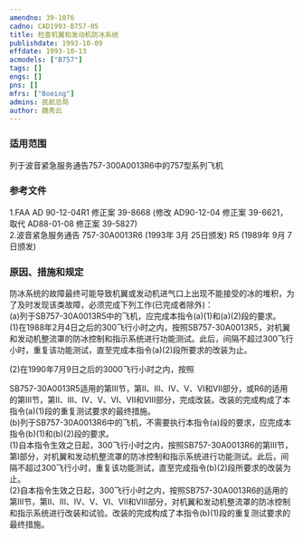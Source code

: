 ```yaml
---
amendno: 39-1076  
cadno: CAD1993-B757-05  
title: 检查机翼和发动机防冰系统  
publishdate: 1993-10-09  
effdate: 1993-10-13  
acmodels: ["B757"]  
tags: []  
engs: []  
pns: []  
mfrs: ["Boeing"]  
admins: 民航总局  
author: 魏秀云  
---
```

  
### 适用范围  
列于波音紧急服务通告757-300A0013R6中的757型系列飞机  
  
<!--more-->  
### 参考文件  
  1.FAA AD 90-12-04R1 修正案 39-8668 (修改 AD90-12-04 修正案 39-6621，取代 AD88-01-08 修正案 39-5827)  
  2.波音紧急服务通告 757-30A0013R6 (1993年 3月 25日颁发) R5 (1989年 9月 7日颁发)  
  
### 原因、措施和规定  

  防冰系统的故障最终可能导致机翼或发动机进气口上出现不能接受的冰的堆积，为了及时发现该类故障，必须完成下列工作(已完成者除外)：  
  (a)列于SB757-30A0013R5中的飞机，应完成本指令(a)(1)和(a)(2)段的要求。  
(1)在1988年2月4日之后的300飞行小时之内，按照SB757-30A0013R5，对机翼和发动机整流罩的防冰控制和指示系统进行功能测试。此后，间隔不超过300飞行小时，重复该功能测试，直至完成本指令(a)(2)段所要求的改装为止。  
  
(2)在1990年7月9日之后的3000飞行小时之内，按照  
  
SB757-30A0013R5适用的第Ⅲ节，第Ⅱ、Ⅲ、Ⅳ、Ⅴ、Ⅵ和Ⅶ部分，或R6的适用的第Ⅲ节，第Ⅱ、Ⅲ、Ⅳ、Ⅴ、Ⅵ、Ⅶ和Ⅷ部分，完成改装。改装的完成构成了本指令(a)(1)段的重复测试要求的最终措施。  
  (b)列于SB757-30A0013R6中的飞机，不需要执行本指令(a)段的要求，应完成本指令(b)(1)和(b)(2)段的要求。  
(1)自本指令生效之日起，300飞行小时之内，按照SB757-30A0013R6的第Ⅲ节，第Ⅰ部分，对机翼和发动机整流罩的防冰控制和指示系统进行功能测试。此后，间隔不超过300飞行小时，重复该功能测试，直至完成指令(b)(2)段所要求的改装为止。  
(2)自本指令生效之日起，300飞行小时之内，按照SB757-30A0013R6的适用的第Ⅲ节，第Ⅱ、Ⅲ、Ⅳ、Ⅴ、Ⅵ、Ⅶ和Ⅷ部分，对机翼和发动机整流罩的防冰控制和指示系统进行改装和试验。改装的完成构成了本指令(b)(1)段的重复测试要求的最终措施。  
  
